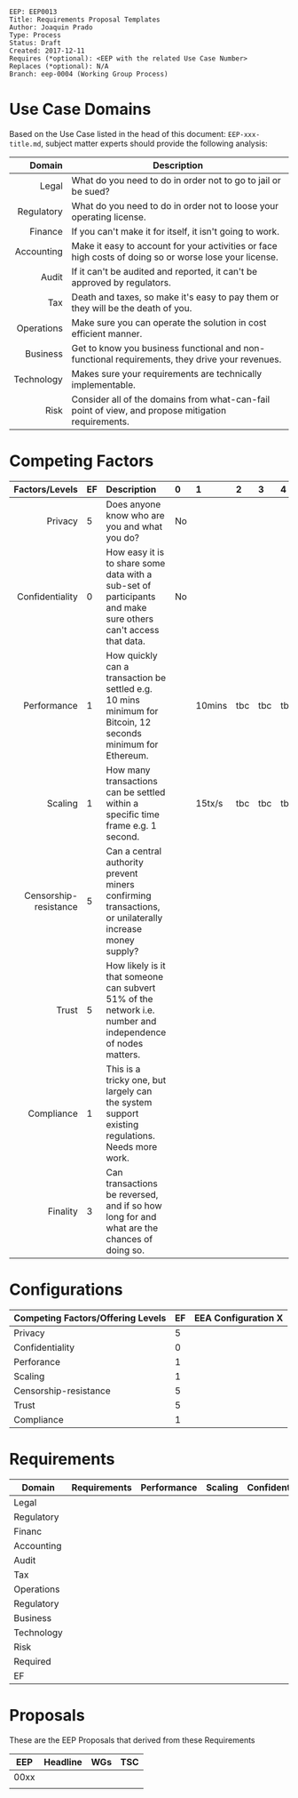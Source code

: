     EEP: EEP0013
    Title: Requirements Proposal Templates
    Author: Joaquin Prado
    Type: Process
    Status: Draft
    Created: 2017-12-11
    Requires (*optional): <EEP with the related Use Case Number>
    Replaces (*optional): N/A
    Branch: eep-0004 (Working Group Process)

# Use Case Domains
Based on the Use Case listed in the head of this document: ```EEP-xxx-title.md```, subject matter experts should provide the following analysis:

Domain        | Description
-------------:| -----------------------------------------------------------------------------------
Legal         | What do you need to do in order not to go to jail or be sued?
Regulatory    | What do you need to do in order not to loose your operating license.
Finance       | If you can't make it for itself, it isn't going to work.
Accounting    | Make it easy to account for your activities or face high costs of doing so or worse lose your license.
Audit         | If it can't be audited and reported, it can't be approved by regulators.
Tax           | Death and taxes, so make it's easy to pay them or they will be the death of you.
Operations    | Make sure you can operate the solution in cost efficient manner.
Business      | Get to know you business functional and non-functional requirements, they drive your revenues.
Technology    | Makes sure your requirements are technically implementable.
Risk          | Consider all of the domains from what-can-fail point of view, and propose mitigation requirements.

# Competing Factors

Factors/Levels       | EF | Description                                                           | 0  | 1  | 2  | 3  | 4  | 5  | 
--------------------:|----|:---------------------------------------------------------------------|:---|:---|:---|:---|:---|:---|
Privacy              | 5   | Does anyone know who are you and what you do?                        |No  |    |    |    |    |Yes |
Confidentiality      | 0   | How easy it is to share some data with a sub-set of participants and make sure others can't access that data.                                                                    |No    |    |    |    |    |  Yes  | 
Performance          |1    | How quickly can a transaction be settled e.g. 10 mins minimum for Bitcoin, 12 seconds minimum for Ethereum. |  |10mins|tbc |tbc| tbc| 1sec|
Scaling              |1    | How many transactions can be settled within a specific time frame e.g. 1 second.| |15tx/s |tbc|tbc|tbc |100K tx/s|
Censorship-resistance|5    | Can a central authority prevent miners confirming transactions, or unilaterally increase money supply? | | | | | | |
Trust                |5   | How likely is it that someone can subvert 51% of the network i.e. number and independence of nodes matters. | | | | | | |
Compliance           |1  | This is a tricky one, but largely can the system support existing regulations. Needs more work. | | | | | | |
Finality             |3 | Can transactions be reversed, and if so how long for and what are the chances of doing so. | | | | | | |

# Configurations

Competing Factors/Offering Levels        |EF  | EEA Configuration X |
-----------------------------------------|----|---------------------|
Privacy                                  |5   |                     |
Confidentiality                          |0   |                     |
Perforance                               |1   |                     |
Scaling                                  |1   |                     |
Censorship-resistance                    |5   |                     |
Trust                                    |5   |                     |
Compliance                               |1   |                     |

# Requirements

Domain        | Requirements                                          |Performance|Scaling|Confidentiality|Privacy|Censorship|Trust|
--------------|-------------------------------------------------------|-----------|-------|---------------|-------|----------|-----|
Legal         |                                                       |           |       |               |       |          |     |
Regulatory    |                                                       |           |       |               |       |          |     |
Financ        |                                                       |           |       |               |       |          |     |
Accounting    |                                                       |           |       |               |       |          |     |
Audit         |                                                       |           |       |               |       |          |     |
Tax           |                                                       |           |       |               |       |          |     |
Operations    |                                                       |           |       |               |       |          |     |
Regulatory    |                                                       |           |       |               |       |          |     |
Business      |                                                       |           |       |               |       |          |     |
Technology    |                                                       |           |       |               |       |          |     |
Risk          |                                                       |           |       |               |       |          |     |
Required      |                                                       |           |       |               |       |          |     |
EF            |                                                       |           |       |               |       |          |     |

# Proposals
These are the EEP Proposals that derived from these Requirements

EEP     | Headline                                     | WGs                    |TSC |
--------|----------------------------------------------|------------------------|----|
00xx    |                                              |                        |    |
        |                                              |                        |    | 
        
